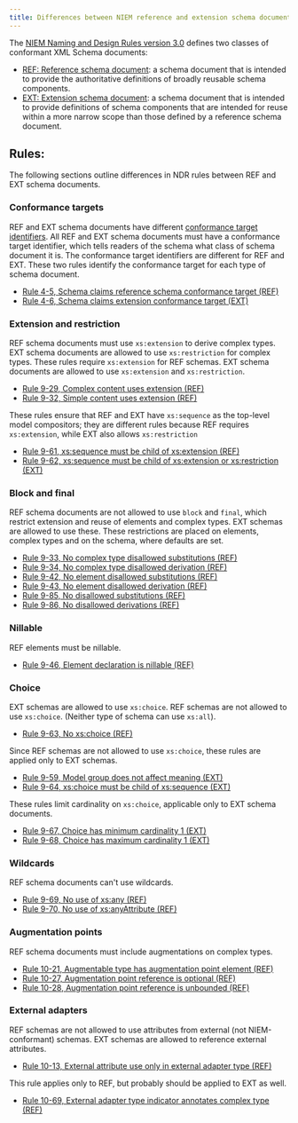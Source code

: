 ```yaml
---
title: Differences between NIEM reference and extension schema documents
---
```


The [NIEM Naming and Design Rules version
3.0](https://reference.niem.gov/niem/specification/naming-and-design-rules/3.0/NIEM-NDR-3.0-2014-07-31.html)
defines two classes of conformant XML Schema documents:

* [REF: Reference schema
document](https://reference.niem.gov/niem/specification/naming-and-design-rules/3.0/NIEM-NDR-3.0-2014-07-31.html#section_4.1.1):
a schema document that is intended to provide the authoritative definitions of
broadly reusable schema components.
* [EXT: Extension schema
document](https://reference.niem.gov/niem/specification/naming-and-design-rules/3.0/NIEM-NDR-3.0-2014-07-31.html#section_4.1.2):
a schema document that is intended to provide definitions of schema components
that are intended for reuse within a more narrow scope than those defined by a
reference schema document.

## Rules:

The following sections outline differences in NDR rules between REF and EXT schema documents.

### Conformance targets

REF and EXT schema documents have different [conformance target
identifiers](https://reference.niem.gov/niem/specification/conformance-targets-attribute/3.0/NIEM-CTAS-3.0-2014-07-31.html#definition_conformance_target_identifier). All
REF and EXT schema documents must have a conformance target identifier, which
tells readers of the schema what class of schema document it is. The conformance
target identifiers are different for REF and EXT. These two rules identify the
conformance target for each type of schema document.

* [Rule 4-5, Schema claims reference schema conformance target (REF)](https://reference.niem.gov/niem/specification/naming-and-design-rules/3.0/NIEM-NDR-3.0-2014-07-31.html#rule_4-5)
* [Rule 4-6, Schema claims extension conformance target (EXT)](https://reference.niem.gov/niem/specification/naming-and-design-rules/3.0/NIEM-NDR-3.0-2014-07-31.html#rule_4-6)

### Extension and restriction

REF schema documents must use `xs:extension` to derive complex types. EXT schema
documents are allowed to use `xs:restriction` for complex types. These rules
require `xs:extension` for REF schemas. EXT schema documents are allowed to
use `xs:extension` and `xs:restriction`.

* [Rule 9-29, Complex content uses extension (REF)](https://reference.niem.gov/niem/specification/naming-and-design-rules/3.0/NIEM-NDR-3.0-2014-07-31.html#rule_9-29)
* [Rule 9-32, Simple content uses extension (REF)](https://reference.niem.gov/niem/specification/naming-and-design-rules/3.0/NIEM-NDR-3.0-2014-07-31.html#rule_9-32)

These rules ensure that REF and EXT have `xs:sequence` as the top-level model compositors; they are different rules because REF requires `xs:extension`, while EXT also allows `xs:restriction`

* [Rule 9-61, xs:sequence must be child of xs:extension (REF)](https://reference.niem.gov/niem/specification/naming-and-design-rules/3.0/NIEM-NDR-3.0-2014-07-31.html#rule_9-61)
* [Rule 9-62, xs:sequence must be child of xs:extension or xs:restriction (EXT)](https://reference.niem.gov/niem/specification/naming-and-design-rules/3.0/NIEM-NDR-3.0-2014-07-31.html#rule_9-62)

### Block and final

REF schema documents are not allowed to use `block` and `final`, which restrict
extension and reuse of elements and complex types. EXT schemas are allowed to
use these. These restrictions are placed on elements, complex types and on the
schema, where defaults are set.

* [Rule 9-33, No complex type disallowed substitutions (REF)](https://reference.niem.gov/niem/specification/naming-and-design-rules/3.0/NIEM-NDR-3.0-2014-07-31.html#rule_9-33)
* [Rule 9-34, No complex type disallowed derivation (REF)](https://reference.niem.gov/niem/specification/naming-and-design-rules/3.0/NIEM-NDR-3.0-2014-07-31.html#rule_9-34)
* [Rule 9-42, No element disallowed substitutions (REF)](https://reference.niem.gov/niem/specification/naming-and-design-rules/3.0/NIEM-NDR-3.0-2014-07-31.html#rule_9-42)
* [Rule 9-43, No element disallowed derivation (REF)](https://reference.niem.gov/niem/specification/naming-and-design-rules/3.0/NIEM-NDR-3.0-2014-07-31.html#rule_9-43)
* [Rule 9-85, No disallowed substitutions (REF)](https://reference.niem.gov/niem/specification/naming-and-design-rules/3.0/NIEM-NDR-3.0-2014-07-31.html#rule_9-85)
* [Rule 9-86, No disallowed derivations (REF)](https://reference.niem.gov/niem/specification/naming-and-design-rules/3.0/NIEM-NDR-3.0-2014-07-31.html#rule_9-86)

### Nillable

REF elements must be nillable.

* [Rule 9-46, Element declaration is nillable (REF)](https://reference.niem.gov/niem/specification/naming-and-design-rules/3.0/NIEM-NDR-3.0-2014-07-31.html#rule_9-46)

### Choice

EXT schemas are allowed to use `xs:choice`. REF schemas are not allowed to use
`xs:choice`. (Neither type of schema can use `xs:all`).

* [Rule 9-63, No xs:choice (REF)](https://reference.niem.gov/niem/specification/naming-and-design-rules/3.0/NIEM-NDR-3.0-2014-07-31.html#rule_9-63)

Since REF schemas are not allowed to use `xs:choice`, these rules are applied only to EXT schemas.

* [Rule 9-59, Model group does not affect meaning (EXT)](https://reference.niem.gov/niem/specification/naming-and-design-rules/3.0/NIEM-NDR-3.0-2014-07-31.html#rule_9-59)
* [Rule 9-64, xs:choice must be child of xs:sequence (EXT)](https://reference.niem.gov/niem/specification/naming-and-design-rules/3.0/NIEM-NDR-3.0-2014-07-31.html#rule_9-64)

These rules limit cardinality on `xs:choice`, applicable only to EXT schema documents.

* [Rule 9-67, Choice has minimum cardinality 1 (EXT)](https://reference.niem.gov/niem/specification/naming-and-design-rules/3.0/NIEM-NDR-3.0-2014-07-31.html#rule_9-67)
* [Rule 9-68, Choice has maximum cardinality 1 (EXT)](https://reference.niem.gov/niem/specification/naming-and-design-rules/3.0/NIEM-NDR-3.0-2014-07-31.html#rule_9-68)

### Wildcards

REF schema documents can't use wildcards.

* [Rule 9-69, No use of xs:any (REF)](https://reference.niem.gov/niem/specification/naming-and-design-rules/3.0/NIEM-NDR-3.0-2014-07-31.html#rule_9-69)
* [Rule 9-70, No use of xs:anyAttribute (REF)](https://reference.niem.gov/niem/specification/naming-and-design-rules/3.0/NIEM-NDR-3.0-2014-07-31.html#rule_9-70)

### Augmentation points

REF schema documents must include augmentations on complex types.

* [Rule 10-21, Augmentable type has augmentation point element (REF)](https://reference.niem.gov/niem/specification/naming-and-design-rules/3.0/NIEM-NDR-3.0-2014-07-31.html#rule_10-21)
* [Rule 10-27, Augmentation point reference is optional (REF)](https://reference.niem.gov/niem/specification/naming-and-design-rules/3.0/NIEM-NDR-3.0-2014-07-31.html#rule_10-27)
* [Rule 10-28, Augmentation point reference is unbounded (REF)](https://reference.niem.gov/niem/specification/naming-and-design-rules/3.0/NIEM-NDR-3.0-2014-07-31.html#rule_10-28)

### External adapters

REF schemas are not allowed to use attributes from external (not
NIEM-conformant) schemas. EXT schemas are allowed to reference external
attributes.

* [Rule 10-13, External attribute use only in external adapter type (REF)](https://reference.niem.gov/niem/specification/naming-and-design-rules/3.0/NIEM-NDR-3.0-2014-07-31.html#rule_10-13)

This rule applies only to REF, but probably should be applied to EXT as well.

* [Rule 10-69, External adapter type indicator annotates complex type (REF)](https://reference.niem.gov/niem/specification/naming-and-design-rules/3.0/NIEM-NDR-3.0-2014-07-31.html#rule_10-69)
